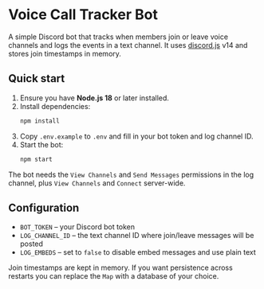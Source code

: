 # Voice Call Tracker Bot

A simple Discord bot that tracks when members join or leave voice channels and logs the events in a text channel. It uses [discord.js](https://discord.js.org/) v14 and stores join timestamps in memory.

## Quick start

1. Ensure you have **Node.js 18** or later installed.
2. Install dependencies:
   ```bash
   npm install
   ```
3. Copy `.env.example` to `.env` and fill in your bot token and log channel ID.
4. Start the bot:
   ```bash
   npm start
   ```

The bot needs the `View Channels` and `Send Messages` permissions in the log channel, plus `View Channels` and `Connect` server-wide.

## Configuration

- `BOT_TOKEN` – your Discord bot token
- `LOG_CHANNEL_ID` – the text channel ID where join/leave messages will be posted
- `LOG_EMBEDS` – set to `false` to disable embed messages and use plain text

Join timestamps are kept in memory. If you want persistence across restarts you can replace the `Map` with a database of your choice.
